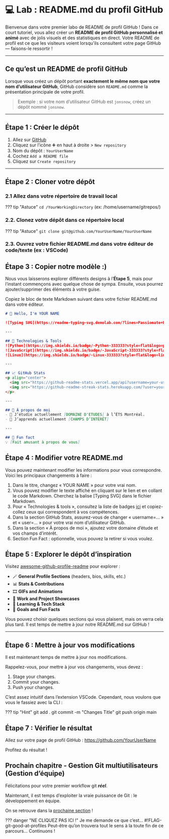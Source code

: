 # 💻 Lab : README.md du profil GitHub

Bienvenue dans votre premier labo de README de profil GitHub ! Dans ce court tutoriel, vous allez créer un **README de profil GitHub personnalisé et animé** avec de jolis visuels et des statistiques en direct. Votre README de profil est ce que les visiteurs voient lorsqu’ils consultent votre page GitHub — faisons-le ressortir !

---

## Ce qu’est un README de profil GitHub

Lorsque vous créez un dépôt portant **exactement le même nom que votre nom d’utilisateur GitHub**, GitHub considère son `README.md` comme la présentation principale de votre profil.

> Exemple : si votre nom d’utilisateur GitHub est `jonsnow`, créez un dépôt nommé `jonsnow`.

---

## Étape 1 : Créer le dépôt

1. Allez sur [GitHub](https://github.com/)
2. Cliquez sur l’icône ➕ en haut à droite > `New repository`
3. Nom du dépôt : `YourUserName`
4. Cochez `Add a README file`
5. Cliquez sur `Create repository`

---

## Étape 2 : Cloner votre dépôt

### 2.1 Allez dans votre répertoire de travail local

??? tip "Astuce"
    `cd /YourWorkingDirectory`  (ex: /home/username/gitrepos/)

### 2.2. Clonez votre dépôt dans ce répertoire local

??? tip "Astuce"
    `git clone git@github.com/YourUserName/YourUserName`

### 2.3. Ouvrez votre fichier README.md dans votre éditeur de code/texte (ex : VSCode)

## Étape 3 : Copier notre modèle :)

Nous vous laisserons explorer différents designs à l’**Étape 5**, mais pour l’instant commençons avec quelque chose de sympa. Ensuite, vous pourrez ajouter/supprimer des éléments à votre guise.

Copiez le bloc de texte Markdown suivant dans votre fichier README.md dans votre éditeur.

```markdown
# 👋 Hello, I'm YOUR NAME

![Typing SVG](https://readme-typing-svg.demolab.com/?lines=Passionate+Engineer;Lifelong+Learner;Open+Source+Lover&center=true&width=500&height=50)

---

## 🔧 Technologies & Tools
![Python](https://img.shields.io/badge/-Python-333333?style=flat&logo=python)
![JavaScript](https://img.shields.io/badge/-JavaScript-333333?style=flat&logo=javascript)
![Linux](https://img.shields.io/badge/-Linux-333333?style=flat&logo=linux)

---

## 📈 GitHub Stats
<p align="center">
  <img src="https://github-readme-stats.vercel.app/api?username=your-username&show_icons=true&theme=radical" alt="GitHub Stats" />
  <img src="https://github-readme-streak-stats.herokuapp.com/?user=your-username&theme=radical" alt="GitHub Streak" />
</p>

---

## 📌 À propos de moi
- 🔭 J’étudie actuellement [DOMAINE D'ETUDES] à l’ÉTS Montréal.
- 🌱 J’apprends actuellement [CHAMPS D’INTÉRÊT]

---

## 🎯 Fun fact
💡 [Fait amusant à propos de vous]

```

## Étape 4 : Modifier votre README.md

Vous pouvez maintenant modifier les informations pour vous correspondre. Voici les principaux changements à faire :

1. Dans le titre, changez « YOUR NAME » pour votre vrai nom.
2. Vous pouvez modifier le texte affiché en cliquant sur le lien et en collant le code Markdown. Cherchez la balise [Typing SVG] dans le fichier Markdown.
3. Pour « Technologies & tools », consultez la liste de badges [ici](https://github.com/inttter/md-badges) et copiez-collez ceux qui correspondent à vos compétences.
4. Dans la section GitHub Stats, assurez-vous de changer « username=… » et « user=… » pour votre vrai nom d’utilisateur GitHub.
5. Dans la section « À propos de moi », ajoutez votre domaine d’étude et vos champs d’intérêt.
6. Section Fun Fact : optionnelle, vous pouvez la retirer si vous voulez.

## Étape 5 : Explorer le dépôt d’inspiration

Visitez [awesome-github-profile-readme](https://github.com/abhisheknaiidu/awesome-github-profile-readme) pour explorer :

- 🪄 **General Profile Sections** (headers, bios, skills, etc.)
- 📊 **Stats & Contributions**
- 🎞️ **GIFs and Animations**
- 💼 **Work and Project Showcases**
- 🧠 **Learning & Tech Stack**
- 🎯 **Goals and Fun Facts**

Vous pouvez choisir quelques sections qui vous plaisent, mais on verra cela plus tard. Il est temps de mettre à jour notre README.md sur GitHub !

---

## Étape 6 : Mettre à jour vos modifications

Il est maintenant temps de mettre à jour nos modifications.

Rappelez-vous, pour mettre à jour vos changements, vous devez :

1. Stage your changes.
2. Commit your changes.
3. Push your changes.

C’est assez intuitif dans l’extension VSCode. Cependant, nous voulons que vous le fassiez avec la CLI :

??? tip "Hint"
    git add .
    git commit -m "Changes Title"
    git push origin main

## Étape 7 : Vérifier le résultat

Allez sur votre page de profil GitHub : <https://github.com/YourUserName>

Profitez du résultat !

## Prochain chapitre - Gestion Git multiutilisateurs (Gestion d’équipe)

Félicitations pour votre premier workflow git **_réel_**.

Maintenant, il est temps d’exploiter la vraie puissance de Git : le développement en équipe.

On se retrouve dans la [prochaine section](team_collaboration.md) !

??? danger "NE CLIQUEZ PAS ICI !"
    Je me demande ce que c’est…
    #!FLAG-git-good-at-profiles
    Peut-être qu’on trouvera tout le sens à la toute fin de ce parcours… Continuons !
